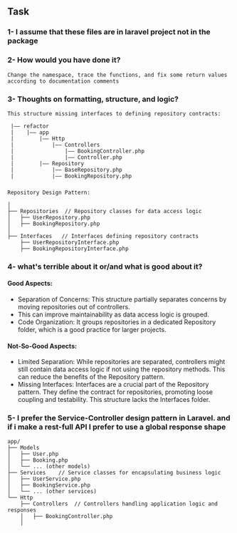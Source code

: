 
## Task
### 1- I assume that these files are in laravel project not in the package

### 2- How would you have done it?
  ```
  Change the namespace, trace the functions, and fix some return values according to documentation comments
  ```

### 3- Thoughts on formatting, structure, and logic?
  ```
  This structure missing interfaces to defining repository contracts:

   |—— refactor
   |    |—— app
   |        |—— Http
   |            |—— Controllers
   |                |—— BookingController.php
   |                |—— Controller.php
   |        |—— Repository
   |            |—— BaseRepository.php
   |            |—— BookingRepository.php

  ```
  ###
  ```
 Repository Design Pattern:

│
├── Repositories  // Repository classes for data access logic
│   ├── UserRepository.php
│   ├── BookingRepository.php
│
├── Interfaces   // Interfaces defining repository contracts
      ├── UserRepositoryInterface.php
      ├── BookingRepositoryInterface.php

  ```


### 4- what's terrible about it or/and what is good about it?

 #### Good Aspects:

 - Separation of Concerns: This structure partially separates concerns by moving repositories out of controllers.
 - This can improve maintainability as data access logic is grouped.
 - Code Organization: It groups repositories in a dedicated Repository folder, which is a good practice for larger projects.

 #### Not-So-Good Aspects:
 - Limited Separation: While repositories are separated, controllers might still contain data access logic if not using the repository methods. This can reduce the benefits of the Repository pattern.
 - Missing Interfaces: Interfaces are a crucial part of the Repository pattern. They define the contract for repositories, promoting loose coupling and testability. This structure lacks the Interfaces folder.



 ### 5- I prefer the Service-Controller design pattern in Laravel. and if i make a rest-full API I prefer to use a global response shape

  ```
 app/
├── Models
│   ├── User.php
│   ├── Booking.php
│   └── ... (other models)
├── Services    // Service classes for encapsulating business logic
│   ├── UserService.php
│   ├── BookingService.php
│   └── ... (other services)
└── Http
      ├── Controllers  // Controllers handling application logic and responses
      │   ├── BookingController.php
      │   

  ```